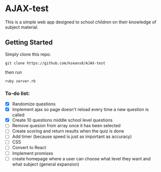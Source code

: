 # AJAX-test
This is a simple web app designed to school children on their knowledge of subject material.

## Getting Started
Simply clone this repo:
```
git clone https://github.com/kseans8/AJAX-test
```
then run
```
ruby server.rb
```

### To-do list:
- [x] Randomize questions
- [x] Implement ajax so page doesn't reload every time a new question is called
- [x] Create 10 questions middle school level questions
- [ ] Remove quesion from array once it has been selected
- [ ] Create scoring and return results when the quiz is done
- [ ] Add timer (because speed is just as important as accuracy)
- [ ] CSS
- [ ] Convert to React
- [ ] Implement promises
- [ ] create homepage where a user can choose what level they want and what subject (general expansion)
